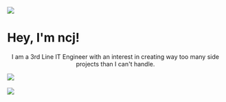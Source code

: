 <img align="center" src="https://komarev.com/ghpvc/?username=ncjsvr" /><br>
<h1>Hey, I'm ncj!</h1>
<p align="center">I am a 3rd Line IT Engineer with an interest in creating way too many side projects than I can't handle.</p>
 

<img align="center" src="https://github-profile-trophy.vercel.app/?username=ncjsvr&theme=flat#31" /><br><br>
<img align="center" src="https://github-readme-stats.vercel.app/api?username=ncjsvr&count_private=true#31" />
